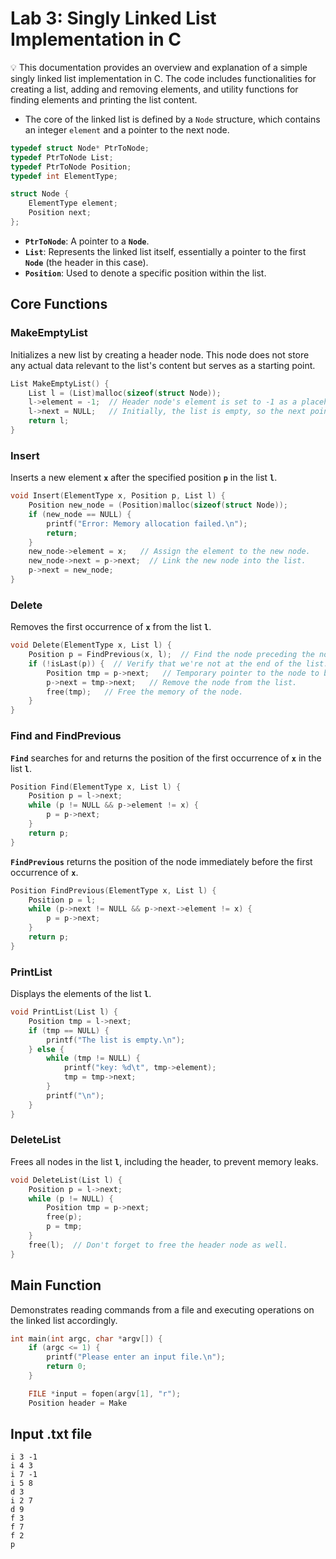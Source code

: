 # Lab 3: Singly Linked List Implementation in C

💡 This documentation provides an overview and explanation of a simple singly linked list implementation in C. The code includes functionalities for creating a list, adding and removing elements, and utility functions for finding elements and printing the list content.




- The core of the linked list is defined by a `Node` structure, which contains an integer `element` and a pointer to the next node.

```c
typedef struct Node* PtrToNode;
typedef PtrToNode List;
typedef PtrToNode Position;
typedef int ElementType;

struct Node {
    ElementType element;
    Position next;
};
```

- **`PtrToNode`**: A pointer to a **`Node`**.
- **`List`**: Represents the linked list itself, essentially a pointer to the first **`Node`** (the header in this case).
- **`Position`**: Used to denote a specific position within the list.

## **Core Functions**

### **MakeEmptyList**

Initializes a new list by creating a header node. This node does not store any actual data relevant to the list's content but serves as a starting point.

```c
List MakeEmptyList() {
    List l = (List)malloc(sizeof(struct Node));
    l->element = -1;  // Header node's element is set to -1 as a placeholder.
    l->next = NULL;   // Initially, the list is empty, so the next pointer is NULL.
    return l;
}
```

### **Insert**

Inserts a new element **`x`** after the specified position **`p`** in the list **`l`**.

```c
void Insert(ElementType x, Position p, List l) {
    Position new_node = (Position)malloc(sizeof(struct Node));
    if (new_node == NULL) {
        printf("Error: Memory allocation failed.\n");
        return;
    }
    new_node->element = x;   // Assign the element to the new node.
    new_node->next = p->next;  // Link the new node into the list.
    p->next = new_node;
}
```

### **Delete**

Removes the first occurrence of **`x`** from the list **`l`**.

```c
void Delete(ElementType x, List l) {
    Position p = FindPrevious(x, l);  // Find the node preceding the node to delete.
    if (!isLast(p)) {  // Verify that we're not at the end of the list.
        Position tmp = p->next;   // Temporary pointer to the node to be deleted.
        p->next = tmp->next;   // Remove the node from the list.
        free(tmp);   // Free the memory of the node.
    }
}

```

### **Find and FindPrevious**

**`Find`** searches for and returns the position of the first occurrence of **`x`** in the list **`l`**.

```c
Position Find(ElementType x, List l) {
    Position p = l->next;
    while (p != NULL && p->element != x) {
        p = p->next;
    }
    return p;
}
```

**`FindPrevious`** returns the position of the node immediately before the first occurrence of **`x`**.

```c
Position FindPrevious(ElementType x, List l) {
    Position p = l;
    while (p->next != NULL && p->next->element != x) {
        p = p->next;
    }
    return p;
}
```

### **PrintList**

Displays the elements of the list **`l`**.

```c
void PrintList(List l) {
    Position tmp = l->next;
    if (tmp == NULL) {
        printf("The list is empty.\n");
    } else {
        while (tmp != NULL) {
            printf("key: %d\t", tmp->element);
            tmp = tmp->next;
        }
        printf("\n");
    }
}
```

### **DeleteList**

Frees all nodes in the list **`l`**, including the header, to prevent memory leaks.

```c
void DeleteList(List l) {
    Position p = l->next;
    while (p != NULL) {
        Position tmp = p->next;
        free(p);
        p = tmp;
    }
    free(l);  // Don't forget to free the header node as well.
}
```

## **Main Function**

Demonstrates reading commands from a file and executing operations on the linked list accordingly.

```c
int main(int argc, char *argv[]) {
    if (argc <= 1) {
        printf("Please enter an input file.\n");
        return 0;
    }

    FILE *input = fopen(argv[1], "r");
    Position header = Make
```

## Input .txt file

```
i 3 -1
i 4 3
i 7 -1
i 5 8
d 3
i 2 7
d 9
f 3
f 7
f 2
p
```
